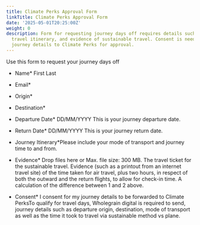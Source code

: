 ```yaml
---
title: Climate Perks Approval Form
linkTitle: Climate Perks Approval Form
date: '2025-05-01T20:25:00Z'
weight: 0
description: Form for requesting journey days off requires details such as name, email,
  travel itinerary, and evidence of sustainable travel. Consent is needed to forward
  journey details to Climate Perks for approval.
---
```



Use this form to request your journey days off

- Name* First Last

- Email*

- Origin*

- Destination*

- Departure Date* DD/MM/YYYY This is your journey departure date.

- Return Date* DD/MM/YYYY This is your journey return date.

- Journey Itinerary*Please include your mode of transport and journey time to and from.

- Evidence* Drop files here or Max. file size: 300 MB. The travel ticket for the sustainable travel. Evidence (such as a printout from an internet travel site) of the time taken for air travel, plus two hours, in respect of both the outward and the return flights, to allow for check-in time. A calculation of the difference between 1 and 2 above.

- Consent* I consent for my journey details to be forwarded to Climate PerksTo qualify for travel days, Wholegrain digital is required to send, journey details such as departure origin, destination, mode of transport as well as the time it took to travel via sustainable method vs plane.